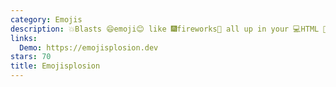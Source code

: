 ```yaml
---
category: Emojis
description: 💥Blasts 😄emoji😊 like 🎆fireworks🎇 all up in your 💻HTML 📄page. 😚😍
links:
  Demo: https://emojisplosion.dev
stars: 70
title: Emojisplosion
---
```

